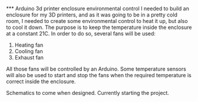 *** Arduino 3d printer enclosure environmental control
I needed to build an enclosure for my 3D printers, and as it was going to be in a pretty cold room,
I needed to create some environmental control to heat it up, but also to cool it down.
The purpose is to keep the temperature inside the enclosure at a constant 21C.
In order to do so, several fans will be used:
1. Heating fan
2. Cooling fan
3. Exhaust fan

All those fans will be controlled by an Arduino.
Some temperature sensors will also be used to start and stop the fans when the required temperature
is correct inside the enclosure. 

Schematics to come when designed. Currently starting the project.